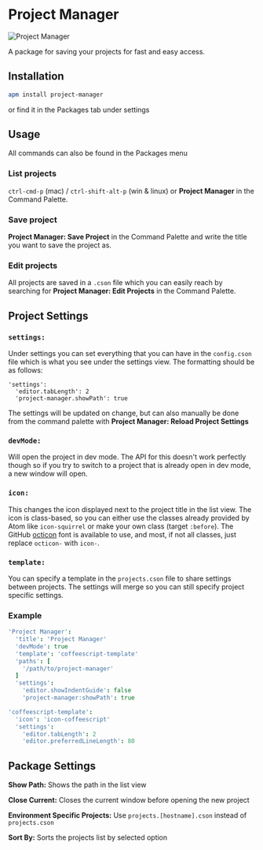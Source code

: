 # Project Manager

![Project Manager](https://raw.github.com/danielbrodin/atom-project-manager/master/project-manager.gif)

A package for saving your projects for fast and easy access.

## Installation
```sh
apm install project-manager
```
or find it in the Packages tab under settings

## Usage
All commands can also be found in the Packages menu
### List projects
`ctrl-cmd-p` (mac) / `ctrl-shift-alt-p` (win & linux) or **Project Manager** in the Command Palette.

### Save project
**Project Manager: Save Project** in the Command Palette and write the title you want to save the project as.

### Edit projects
All projects are saved in a `.cson` file which you can easily reach by searching for **Project Manager: Edit Projects** in the Command Palette.

## Project Settings
### `settings:`
Under settings you can set everything that you can have in the `config.cson` file which is what you see under the settings view.
The formatting should be as follows:
```
'settings':
  'editor.tabLength': 2
  'project-manager.showPath': true
```
The settings will be updated on change, but can also manually be done from the command palette with **Project Manager: Reload Project Settings**

### `devMode:`
Will open the project in dev mode. The API for this doesn't work perfectly though so if you try to switch to a project that is already open in dev mode, a new window will open.

### `icon:`
This changes the icon displayed next to the project title in the list view. The icon is class-based, so you can either use the classes already provided by Atom like `icon-squirrel` or make your own class (target `:before`). The GitHub [octicon](https://github.com/styleguide/css/7.0) font is available to use, and most, if not all classes, just replace `octicon-` with `icon-`.

### `template:`
You can specify a template in the `projects.cson` file to share settings between projects. The settings will merge so you can still specify project specific settings.

### Example
```CoffeeScript
'Project Manager':
  'title': 'Project Manager'
  'devMode': true
  'template': 'coffeescript-template'
  'paths': [
    '/path/to/project-manager'
  ]
  'settings':
    'editor.showIndentGuide': false
    'project-manager:showPath': true

'coffeescript-template':
  'icon': 'icon-coffeescript'
  'settings':
    'editor.tabLength': 2
    'editor.preferredLineLength': 80
```

## Package Settings
**Show Path:** Shows the path in the list view

**Close Current:** Closes the current window before opening the new project

**Environment Specific Projects:** Use `projects.[hostname].cson` instead of `projects.cson`

**Sort By:** Sorts the projects list by selected option